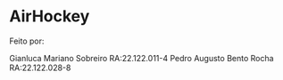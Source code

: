 # AirHockey

Feito por:

Gianluca Mariano Sobreiro RA:22.122.011-4
Pedro Augusto Bento Rocha RA:22.122.028-8
